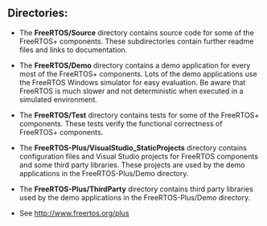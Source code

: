 ## Directories:

-   The **FreeRTOS/Source** directory contains source code for some of the
    FreeRTOS+ components. These subdirectories contain further readme files and
    links to documentation.

-   The **FreeRTOS/Demo** directory contains a demo application for every most
    of the FreeRTOS+ components. Lots of the demo applications use the FreeRTOS
    Windows simulator for easy evaluation. Be aware that FreeRTOS is much slower
    and not deterministic when executed in a simulated environment.

-   The **FreeRTOS/Test** directory contains tests for some of the FreeRTOS+
    components. These tests verify the functional correctness of FreeRTOS+
    components.

-   The **FreeRTOS-Plus/VisualStudio_StaticProjects** directory contains
    configuration files and Visual Studio projects for FreeRTOS components and
    some third party libraries. These projects are used by the demo applications
    in the FreeRTOS-Plus/Demo directory.

-   The **FreeRTOS-Plus/ThirdParty** directory contains third party libraries
    used by the demo applications in the FreeRTOS-Plus/Demo directory.

-   See http://www.freertos.org/plus
